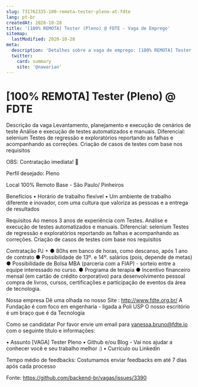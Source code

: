 ```yaml
---
slug: 731762335-100-remota-tester-pleno-at-fdte
lang: pt-br
createdAt: 2020-10-28
title: '[100% REMOTA] Tester (Pleno) @ FDTE - Vaga de Emprego'
sitemap:
  lastModified: 2020-10-28
meta:
  description: 'Detalhes sobre a vaga de emprego: [100% REMOTA] Tester (Pleno) @ FDTE'
  twitter:
    card: summary
    site: '@nawarian'
---
```


# [100% REMOTA] Tester (Pleno) @ FDTE

Descrição da vaga
Levantamento, planejamento e execução de cenários de teste
Análise e execução de testes automatizados e manuais.
Diferencial: 
selenium 
Testes de regressão e exploratórios reportando as falhas e acompanhando as correções. 
Criação de casos de testes com base nos requisitos 

OBS: Contratação imediata! 👀

Perfil desejado: Pleno 

Local
100% Remoto
Base - São Paulo/ Pinheiros

Benefícios
• Horário de trabalho flexível
• Um ambiente de trabalho diferente e inovador, com uma cultura que valoriza as pessoas e a entrega de resultados

Requisitos
Ao menos 3 anos de experiência com Testes. 
Análise e execução de testes automatizados e manuais.
Diferencial: 
selenium 
Testes de regressão e exploratórios reportando as falhas e acompanhando as correções. 
Criação de casos de testes com base nos requisitos 


Contratação
PJ +
● 80hs em banco de horas, como descanso, após 1 ano de contrato
● Possibilidade de 13º. e 14º. salários (pois, depende de metas)
● Possibilidade de Bolsa MBA (parceria com a FIAP) - sorteio entre a equipe interessado no curso.
● Programa de terapia
● Incentivo financeiro mensal (em cartão de crédito corporativo) para desenvolvimento pessoal
compra de livros, cursos, certificações e participação de eventos da área de tecnologia.

Nossa empresa
Dê uma olhada no nosso Site : http://www.fdte.org.br/
A Fundação é com foco em engenharia - ligada a Poli USP
O nosso escritório é um braço que é da Tecnologia

Como se candidatar
Por favor envie um email para vanessa.bruno@fdte.io com o seguinte título e informações:

• Assunto [VAGA] Tester Pleno 
• Github e/ou Blog - Vai nos ajudar a conhecer você e seu trabalho melhor :)
• Currículo ou Linkedin

Tempo médio de feedbacks: Costumamos enviar feedbacks em até 7 dias após cada processo

Fonte: https://github.com/backend-br/vagas/issues/3390